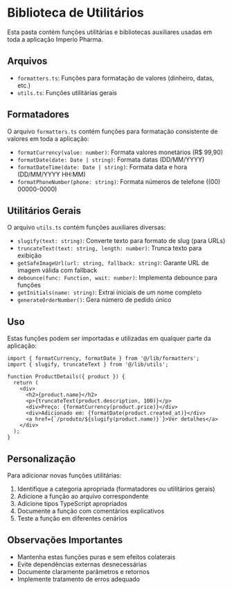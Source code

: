 
# Biblioteca de Utilitários

Esta pasta contém funções utilitárias e bibliotecas auxiliares usadas em toda a aplicação Imperio Pharma.

## Arquivos

- `formatters.ts`: Funções para formatação de valores (dinheiro, datas, etc.)
- `utils.ts`: Funções utilitárias gerais

## Formatadores

O arquivo `formatters.ts` contém funções para formatação consistente de valores em toda a aplicação:

- `formatCurrency(value: number)`: Formata valores monetários (R$ 99,90)
- `formatDate(date: Date | string)`: Formata datas (DD/MM/YYYY)
- `formatDateTime(date: Date | string)`: Formata data e hora (DD/MM/YYYY HH:MM)
- `formatPhoneNumber(phone: string)`: Formata números de telefone ((00) 00000-0000)

## Utilitários Gerais

O arquivo `utils.ts` contém funções auxiliares diversas:

- `slugify(text: string)`: Converte texto para formato de slug (para URLs)
- `truncateText(text: string, length: number)`: Trunca texto para exibição
- `getSafeImageUrl(url: string, fallback: string)`: Garante URL de imagem válida com fallback
- `debounce(func: Function, wait: number)`: Implementa debounce para funções
- `getInitials(name: string)`: Extrai iniciais de um nome completo
- `generateOrderNumber()`: Gera número de pedido único

## Uso

Estas funções podem ser importadas e utilizadas em qualquer parte da aplicação:

```tsx
import { formatCurrency, formatDate } from '@/lib/formatters';
import { slugify, truncateText } from '@/lib/utils';

function ProductDetails({ product }) {
  return (
    <div>
      <h2>{product.name}</h2>
      <p>{truncateText(product.description, 100)}</p>
      <div>Preço: {formatCurrency(product.price)}</div>
      <div>Adicionado em: {formatDate(product.created_at)}</div>
      <a href={`/produto/${slugify(product.name)}`}>Ver detalhes</a>
    </div>
  );
}
```

## Personalização

Para adicionar novas funções utilitárias:

1. Identifique a categoria apropriada (formatadores ou utilitários gerais)
2. Adicione a função ao arquivo correspondente
3. Adicione tipos TypeScript apropriados
4. Documente a função com comentários explicativos
5. Teste a função em diferentes cenários

## Observações Importantes

- Mantenha estas funções puras e sem efeitos colaterais
- Evite dependências externas desnecessárias
- Documente claramente parâmetros e retornos
- Implemente tratamento de erros adequado
